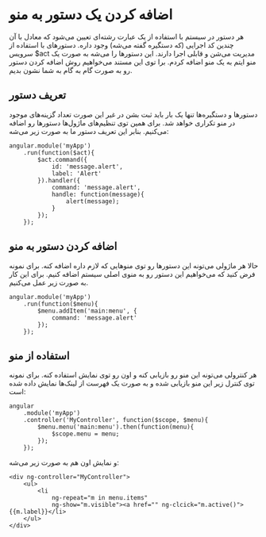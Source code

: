 # اضافه کردن یک دستور به منو

هر دستور در سیستم با استفاده از یک عبارت رشته‌ای تعیین می‌شود که معادل با آن چندین کد اجرایی (که دستگیره گفته می‌شه) وجود داره. دستورهای با استفاده از سرویس $act مدیریت می‌شن و قابلی اجرا دارند. این دستورها را می‌شه به صورت یک منو ایتم به یک منو اضافه کردم. برا توی این مستند می‌خواهیم روش اضافه کردن دستور رو به صورت گام به گام به شما نشون بدیم.

## تعریف دستور

دستورها و دستگیره‌ها تنها یک بار باید ثبت بشن در غیر این صورت تعداد گزینه‌های موجود در منو تکراری خواهد شد. برای همین توی تنظیم‌های ماژول‌ها دستورها رو اضافه می‌کنیم. بنابر این تعریف دستور ما به صورت زیر می‌شه:

    angular.module('myApp')
        .run(function($act){
            $act.command({
                id: 'message.alert',
                label: 'Alert'
            }).handler({
                command: 'message.alert',
                handle: function(message){
                    alert(message);
                }
            });
        });

## اضافه کردن دستور به منو

حالا هر ماژولی می‌تونه این دستورها رو توی منوهایی که لازم داره اضافه کنه. برای نمونه فرض کنید که می‌خواهیم این دستور رو به منوی اصلی سیستم اضافه کنیم. برای این کار به صورت زیر عمل می‌کنیم.

    angular.module('myApp')
        .run(function($menu){
            $menu.addItem('main:menu', {
                command: 'message.alert'
            });
        });

## استفاده از منو

هر کنترولی می‌تونه این منو رو بازیابی کنه و اون رو توی نمایش استفاده کنه. برای نمونه توی کنترل زیر این منو بازیابی شده و به صورت یک فهرست از لینک‌ها نمایش داده شده است:

    angular
        .module('myApp')
        .controller('MyController', function($scope, $menu){
            $menu.menu('main:menu').then(function(menu){
                $scope.menu = menu;
            });
        });

و نمایش اون هم به صورت زیر می‌شه:

    <div ng-controller="MyController">
        <ul>
            <li
                ng-repeat="m in menu.items"
                ng-show="m.visible"><a href="" ng-clcick="m.active()">{{m.label}}</li>
        </ul>
    </div>
